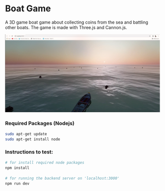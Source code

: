 # Boat Game

A 3D game boat game about collecting coins from the sea and battling other boats. The game is made with Three.js and Cannon.js.

![Demo](./demo.png)


### Required Packages (Nodejs)

```bash
sudo apt-get update
sudo apt-get install node
```

### Instructions to test:

```bash
# for install required node packages
npm install

# for running the backend server on 'localhost:3000'
npm run dev
```
